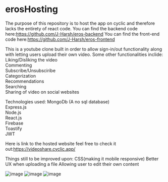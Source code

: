 # erosHosting

The purpose of this repository is to host the app on cyclic and therefore lacks the entirety of react code. 
You can find the backend code here:https://github.com/J-Harsh/eros-backend
You can find the front-end code here:https://github.com/J-Harsh/eros-frontend

This is a youtube clone built in order to allow sign-in/out functionality along with letting users upload their own video. 
Some other functionalities inclide:
<br/>
Liking/Disliking the video <br/>
Commenting <br/>
Subscribe/Unsubsciribe <br/>
Categorization <br/>
Recommendations <br/>
Searching <br/>
Sharing of video on social websites <br/>

Technologies used:
MongoDb (A no sql database) <br/>
Express.js <br/>
Node.js <br/>
React.js<br/>
Firebase <br/>
Toastify <br/>
JWT  <br/>

Here is link to the hosted website feel free to check it out:https://videoshare.cyclic.app/


Things still to be improved upon:
CSS(making it mobile responsive)
Better UX when uploading a file
Allowing user to edit their own content

![image](https://user-images.githubusercontent.com/56508036/209115596-78e8e7be-d40f-402f-878f-e32be15b5e93.png)
![image](https://user-images.githubusercontent.com/56508036/209115642-3aeac9ca-535a-4332-8f1d-3e7427b97256.png)
![image](https://user-images.githubusercontent.com/56508036/209115681-2c1143b1-2690-441d-b840-762638558602.png)
